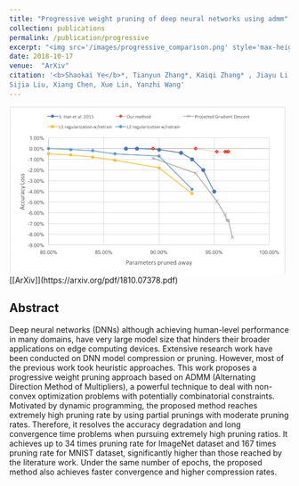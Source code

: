 ```yaml
---
title: "Progressive weight pruning of deep neural networks using admm"
collection: publications
permalink: /publication/progressive
excerpt: "<img src='/images/progressive_comparison.png' style='max-height:150px;'>"
date: 2018-10-17
venue:  "ArXiv"
citation: '<b>Shaokai Ye</b>*, Tianyun Zhang*, Kaiqi Zhang* , Jiayu Li, Kaidi Xu, Yunfei Yang, Fuxun Yu, Jian Tang, Makan Fardad, 
Sijia Liu, Xiang Chen, Xue Lin, Yanzhi Wang'
---
```


<img src='/images/progressive_comparison.png' style='max-height:300px;'>
[[ArXiv]](https://arxiv.org/pdf/1810.07378.pdf)

## Abstract
Deep neural networks (DNNs) although achieving human-level performance in many domains, have very large model size that hinders their broader applications on edge computing devices. Extensive research work have been conducted on DNN model compression or pruning. However, most of the previous work took heuristic approaches. This work proposes a progressive weight pruning approach based on ADMM (Alternating Direction Method of Multipliers), a powerful technique to deal with non-convex optimization problems with potentially combinatorial constraints. Motivated by dynamic programming, the proposed method reaches extremely high pruning rate by using partial prunings with moderate pruning rates. Therefore, it resolves the accuracy degradation and long convergence time problems when pursuing extremely high pruning ratios. It achieves up to 34 times pruning rate for ImageNet dataset and 167 times pruning rate for MNIST dataset, significantly higher than those reached by the literature work. Under the same number of epochs, the proposed method also achieves faster convergence and higher compression rates.